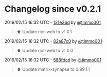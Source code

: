 # Changelog since v0.2.1

2019/02/15 16:32 UTC - [121e26d](https://github.com/hassio-addons/addon-matrix/commit/121e26dddacaace41a4c150fabd07c5a79f72f27) by [@timmo001](https://github.com/timmo001)
> :arrow_up: Update riot-web to v1.0.1 

2019/02/15 16:32 UTC - [82a87c0](https://github.com/hassio-addons/addon-matrix/commit/82a87c0e2302194688276cc6114149e08e4b9c8e) by [@timmo001](https://github.com/timmo001)
> :arrow_up: Update riot-web to v1.0.0 

2019/02/15 16:32 UTC - [588fdcd](https://github.com/hassio-addons/addon-matrix/commit/588fdcd6c98204ad0428865b4f418a048b39aa2e) by [@timmo001](https://github.com/timmo001)
> :arrow_up: Update matrix-synapse to 0.99.1.1 

